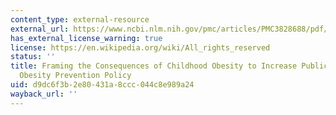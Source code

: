 ```yaml
---
content_type: external-resource
external_url: https://www.ncbi.nlm.nih.gov/pmc/articles/PMC3828688/pdf/AJPH.2013.301271.pdf
has_external_license_warning: true
license: https://en.wikipedia.org/wiki/All_rights_reserved
status: ''
title: Framing the Consequences of Childhood Obesity to Increase Public Support for
  Obesity Prevention Policy
uid: d9dc6f3b-2e80-431a-8ccc-044c8e989a24
wayback_url: ''
---
```


